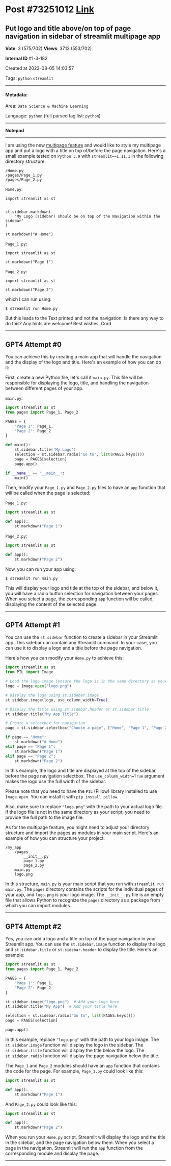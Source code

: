 
# Post \#73251012 [Link](https://stackoverflow.com/questions/73251012/)

## Put logo and title above/on top of page navigation in sidebar of streamlit multipage app

**Vote**: 3 (575/702) **Views**: 3713 (553/702) 

**Internal ID** \#1-3-182

Created at 2022-08-05 14:03:57

Tags: `python` `streamlit`

----------

#### Metadata:

Area: `Data Science & Machine Learning`

Language: `python` (full parsed tag list: `python`)

----------

**Notepad**


----------

I am using the new [multipage feature](https://docs.streamlit.io/library/get-started/multipage-apps) and would like to style my multipage app and put a logo with a title on top of/before the page navigation.
Here's a small example tested on `Python 3.9` with `streamlit==1.11.1` in the following directory structure:
```
/Home.py
/pages/Page_1.py
/pages/Page_2.py
```

`Home.py`:
```
import streamlit as st


st.sidebar.markdown(
    "My Logo (sidebar) should be on top of the Navigation within the sidebar"
)

st.markdown("# Home")
```

`Page_1.py`:
```
import streamlit as st

st.markdown("Page 1")
```

`Page_2.py`:
```
import streamlit as st

st.markdown("Page 2")
```

which I can run using:
```
$ streamlit run Home.py
```

But this leads to the Text printed  and not  the navigation:
[](https://i.stack.imgur.com/ZUjGl.png)
Is there any way to do this? Any hints are welcome!
Best wishes,
Cord


----------
        
## GPT4 Attempt \#0

You can achieve this by creating a main app that will handle the navigation and the display of the logo and title. Here's an example of how you can do it:

First, create a new Python file, let's call it `main.py`. This file will be responsible for displaying the logo, title, and handling the navigation between different pages of your app.

`main.py`:
```python
import streamlit as st
from pages import Page_1, Page_2

PAGES = {
    "Page 1": Page_1,
    "Page 2": Page_2
}

def main():
    st.sidebar.title('My Logo')
    selection = st.sidebar.radio("Go to", list(PAGES.keys()))
    page = PAGES[selection]
    page.app()

if __name__ == "__main__":
    main()
```

Then, modify your `Page_1.py` and `Page_2.py` files to have an `app` function that will be called when the page is selected:

`Page_1.py`:
```python
import streamlit as st

def app():
    st.markdown("Page 1")
```

`Page_2.py`:
```python
import streamlit as st

def app():
    st.markdown("Page 2")
```

Now, you can run your app using:
```
$ streamlit run main.py
```

This will display your logo and title at the top of the sidebar, and below it, you will have a radio button selection for navigation between your pages. When you select a page, the corresponding `app` function will be called, displaying the content of the selected page.

--------

## GPT4 Attempt \#1

You can use the `st.sidebar` function to create a sidebar in your Streamlit app. This sidebar can contain any Streamlit command. In your case, you can use it to display a logo and a title before the page navigation.

Here's how you can modify your `Home.py` to achieve this:

```python
import streamlit as st
from PIL import Image

# Load the logo image (ensure the logo is in the same directory as your script)
logo = Image.open("logo.png")

# Display the logo using st.sidebar.image
st.sidebar.image(logo, use_column_width=True)

# Display the title using st.sidebar.header or st.sidebar.title
st.sidebar.title("My App Title")

# Create a selectbox for navigation
page = st.sidebar.selectbox("Choose a page", ["Home", "Page 1", "Page 2"])

if page == "Home":
    st.markdown("# Home")
elif page == "Page 1":
    st.markdown("Page 1")
elif page == "Page 2":
    st.markdown("Page 2")
```

In this example, the logo and title are displayed at the top of the sidebar, before the page navigation selectbox. The `use_column_width=True` argument makes the logo use the full width of the sidebar.

Please note that you need to have the `PIL` (Pillow) library installed to use `Image.open`. You can install it with `pip install pillow`.

Also, make sure to replace `"logo.png"` with the path to your actual logo file. If the logo file is not in the same directory as your script, you need to provide the full path to the image file.

As for the multipage feature, you might need to adjust your directory structure and import the pages as modules in your main script. Here's an example of how you can structure your project:

```
/my_app
    /pages
        __init__.py
        page_1.py
        page_2.py
    main.py
    logo.png
```

In this structure, `main.py` is your main script that you run with `streamlit run main.py`. The `pages` directory contains the scripts for the individual pages of your app, and `logo.png` is your logo image. The `__init__.py` file is an empty file that allows Python to recognize the `pages` directory as a package from which you can import modules.

--------

## GPT4 Attempt \#2

Yes, you can add a logo and a title on top of the page navigation in your Streamlit app. You can use the `st.sidebar.image` function to display the logo and `st.sidebar.title` or `st.sidebar.header` to display the title. Here's an example:

```python
import streamlit as st
from pages import Page_1, Page_2

PAGES = {
    "Page 1": Page_1,
    "Page 2": Page_2
}

st.sidebar.image("logo.png")  # Add your logo here
st.sidebar.title("My App")  # Add your title here

selection = st.sidebar.radio("Go to", list(PAGES.keys()))
page = PAGES[selection]

page.app()
```

In this example, replace `"logo.png"` with the path to your logo image. The `st.sidebar.image` function will display the logo in the sidebar. The `st.sidebar.title` function will display the title below the logo. The `st.sidebar.radio` function will display the page navigation below the title.

The `Page_1` and `Page_2` modules should have an `app` function that contains the code for the page. For example, `Page_1.py` could look like this:

```python
import streamlit as st

def app():
    st.markdown("Page 1")
```

And `Page_2.py` could look like this:

```python
import streamlit as st

def app():
    st.markdown("Page 2")
```

When you run your `Home.py` script, Streamlit will display the logo and the title in the sidebar, and the page navigation below them. When you select a page in the navigation, Streamlit will run the `app` function from the corresponding module and display the page.

--------
